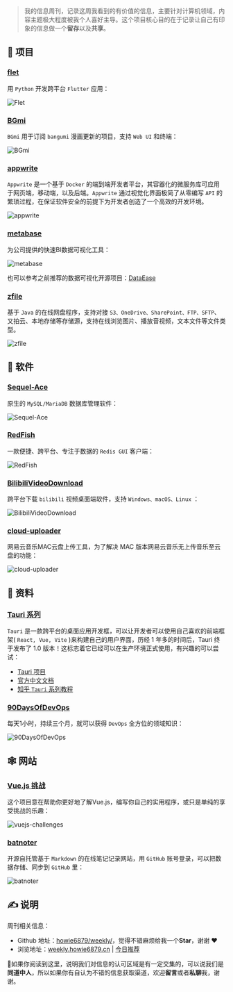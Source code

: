 > 我的信息周刊，记录这周我看到的有价值的信息，主要针对计算机领域，内容主题极大程度被我个人喜好主导。这个项目核心目的在于记录让自己有印象的信息做一个**留存**以及**共享**。

## 🎯 项目

### [flet](https://github.com/flet-dev/flet)

用 `Python` 开发跨平台 `Flutter` 应用：

![Flet](https://images-1252557999.file.myqcloud.com/uPic/Flet.jpg)

### [BGmi](https://github.com/BGmi/BGmi)

`BGmi` 用于订阅 `bangumi` 漫画更新的项目，支持 `Web UI` 和终端：

![BGmi](https://images-1252557999.file.myqcloud.com/uPic/BGmi.png)
### [appwrite](https://github.com/appwrite/appwrite)

`Appwrite` 是一个基于 `Docker` 的端到端开发者平台，其容器化的微服务库可应用于网页端，移动端，以及后端。`Appwrite` 通过视觉化界面极简了从零编写 `API` 的繁琐过程，在保证软件安全的前提下为开发者创造了一个高效的开发环境。

![appwrite](https://images-1252557999.file.myqcloud.com/uPic/appwrite.png)

### [metabase](https://github.com/metabase/metabase)

为公司提供的快速BI数据可视化工具：

![metabase](https://images-1252557999.file.myqcloud.com/uPic/metabase.png)

也可以参考之前推荐的数据可视化开源项目：[DataEase](https://weekly.howie6879.cn/2021/08-16~08-20.%E6%88%91%E7%9A%84%E5%91%A8%E5%88%8A%EF%BC%88%E7%AC%AC001%E6%9C%9F%EF%BC%89.html?h=dataea#dataease)

### [zfile](https://github.com/zhaojun1998/zfile)

基于 `Java` 的在线网盘程序，支持对接 `S3、OneDrive、SharePoint、FTP、SFTP`、又拍云、本地存储等存储源，支持在线浏览图片、播放音视频，文本文件等文件类型。

![zfile](https://images-1252557999.file.myqcloud.com/uPic/zfile.png)

## 🤖 软件

### [Sequel-Ace](https://sequel-ace.com/)

原生的 `MySQL/MariaDB` 数据库管理软件：

![Sequel-Ace](https://images-1252557999.file.myqcloud.com/uPic/Sequel-Ace.jpg)

### [RedFish](https://github.com/Kuari/RedFish)

一款便捷、跨平台、专注于数据的 `Redis GUI` 客户端：

![RedFish](https://images-1252557999.file.myqcloud.com/uPic/RedFish.png)

### [BilibiliVideoDownload](https://github.com/blogwy/BilibiliVideoDownload)

跨平台下载 `bilibili` 视频桌面端软件，支持 `Windows、macOS、Linux` ：

![BilibiliVideoDownload](https://images-1252557999.file.myqcloud.com/uPic/BilibiliVideoDownload.jpg)

### [cloud-uploader](https://github.com/lulu-ls/cloud-uploader)

网易云音乐MAC云盘上传工具，为了解决 MAC 版本网易云音乐无上传音乐至云盘的功能：

![cloud-uploader](https://images-1252557999.file.myqcloud.com/uPic/cloud-uploader.jpg)

## 👀 资料

### [Tauri 系列](https://www.zhihu.com/column/c_1519079232848785408)

`Tauri` 是一款跨平台的桌面应用开发框，可以让开发者可以使用自己喜欢的前端框架( `React, Vue, Vite` )来构建自己的用户界面，历经 1 年多的时间后，Tauri 终于发布了 1.0 版本！这标志着它已经可以在生产环境正式使用，有兴趣的可以尝试：

- [Tauri 项目](https://github.com/tauri-apps/tauri)
- [官方中文文档](https://tauri.app/zh/v1/guides/getting-started/prerequisites/)
- [知乎 `Tauri` 系列教程](https://www.zhihu.com/column/c_1519079232848785408)

### [90DaysOfDevOps](https://github.com/MichaelCade/90DaysOfDevOps)

每天1小时，持续三个月，就可以获得 `DevOps` 全方位的领域知识：

![90DaysOfDevOps](https://images-1252557999.file.myqcloud.com/uPic/90DaysOfDevOps.jpg)

## 🕸 网站

### [Vue.js 挑战](https://cn-vuejs-challenges.netlify.app/getting-started.html)

这个项目意在帮助你更好地了解Vue.js，编写你自己的实用程序，或只是单纯的享受挑战的乐趣：

![vuejs-challenges](https://images-1252557999.file.myqcloud.com/uPic/vuejs-challenges.jpg)

### [batnoter](https://batnoter.com/)

开源自托管基于 `Markdown` 的在线笔记记录网站，用 `GitHub` 账号登录，可以把数据存储、同步到 `GitHub` 里：

![batnoter](https://images-1252557999.file.myqcloud.com/uPic/batnoter.gif)

## ✍️ 说明

周刊相关信息：

- Github 地址：[howie6879/weekly/](https://github.com/howie6879/weekly/)，觉得不错麻烦给我一个**Star**，谢谢 ❤️
- 浏览地址：[weekly.howie6879.cn](https://weekly.howie6879.cn/) | [今日推荐](https://weekly.howie6879.cn/recommend/index.html)

🙌如果你阅读到这里，说明我们对信息的认可区域是有一定交集的，可以说我们是**同道中人**，所以如果你有自认为不错的信息获取渠道，欢迎**留言**或者**私聊**我，谢谢。